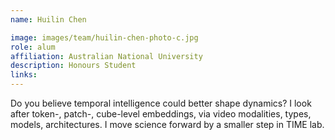 ```yaml
---
name: Huilin Chen

image: images/team/huilin-chen-photo-c.jpg
role: alum
affiliation: Australian National University
description: Honours Student
links:
---
```


Do you believe temporal intelligence could better shape dynamics? I look after token-, patch-, cube-level embeddings, via video modalities, types, models, architectures. I move science forward by a smaller step in TIME lab.